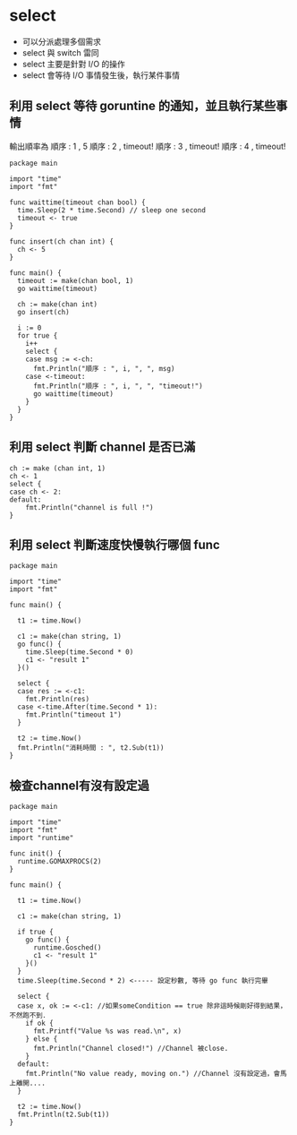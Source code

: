 # select

- 可以分派處理多個需求
- select 與 switch 雷同
- select 主要是針對 I/O 的操作
- select 會等待 I/O 事情發生後，執行某件事情

## 利用 select 等待 goruntine 的通知，並且執行某些事情

輸出順率為
順序 :  1 ,  5
順序 :  2 ,  timeout!
順序 :  3 ,  timeout!
順序 :  4 ,  timeout!

```
package main

import "time"
import "fmt"

func waittime(timeout chan bool) {
  time.Sleep(2 * time.Second) // sleep one second
  timeout <- true
}

func insert(ch chan int) {
  ch <- 5
}

func main() {
  timeout := make(chan bool, 1)
  go waittime(timeout)

  ch := make(chan int)
  go insert(ch)

  i := 0
  for true {
    i++
    select {
    case msg := <-ch:
      fmt.Println("順序 : ", i, ", ", msg)
    case <-timeout:
      fmt.Println("順序 : ", i, ", ", "timeout!")
      go waittime(timeout)
    }
  }
}
```

## 利用 select 判斷 channel 是否已滿

```
ch := make (chan int, 1)
ch <- 1
select {
case ch <- 2:
default:
    fmt.Println("channel is full !")
}
```

## 利用 select 判斷速度快慢執行哪個 func
```
package main

import "time"
import "fmt"

func main() {

  t1 := time.Now()

  c1 := make(chan string, 1)
  go func() {
    time.Sleep(time.Second * 0)
    c1 <- "result 1"
  }()

  select {
  case res := <-c1:
    fmt.Println(res)
  case <-time.After(time.Second * 1):
    fmt.Println("timeout 1")
  }

  t2 := time.Now()
  fmt.Println("消耗時間 : ", t2.Sub(t1))
}
```
## 檢查channel有沒有設定過


```
package main

import "time"
import "fmt"
import "runtime"

func init() {
  runtime.GOMAXPROCS(2)
}

func main() {

  t1 := time.Now()

  c1 := make(chan string, 1)

  if true {
    go func() {
      runtime.Gosched()
      c1 <- "result 1"
    }()
  }
  time.Sleep(time.Second * 2) <----- 設定秒數, 等待 go func 執行完畢

  select {
  case x, ok := <-c1: //如果someCondition == true 除非這時候剛好得到結果，不然跑不到．
    if ok {
      fmt.Printf("Value %s was read.\n", x)
    } else {
      fmt.Println("Channel closed!") //Channel 被close.
    }
  default:
    fmt.Println("No value ready, moving on.") //Channel 沒有設定過，會馬上離開....
  }

  t2 := time.Now()
  fmt.Println(t2.Sub(t1))
}
```
